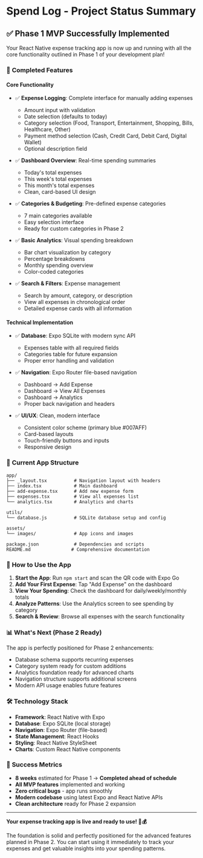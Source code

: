 # Spend Log - Project Status Summary

## ✅ **Phase 1 MVP Successfully Implemented**

Your React Native expense tracking app is now up and running with all the core functionality outlined in Phase 1 of your development plan!

### 🎯 **Completed Features**

#### **Core Functionality**
- ✅ **Expense Logging**: Complete interface for manually adding expenses
  - Amount input with validation
  - Date selection (defaults to today)
  - Category selection (Food, Transport, Entertainment, Shopping, Bills, Healthcare, Other)
  - Payment method selection (Cash, Credit Card, Debit Card, Digital Wallet)
  - Optional description field

- ✅ **Dashboard Overview**: Real-time spending summaries
  - Today's total expenses
  - This week's total expenses  
  - This month's total expenses
  - Clean, card-based UI design

- ✅ **Categories & Budgeting**: Pre-defined expense categories
  - 7 main categories available
  - Easy selection interface
  - Ready for custom categories in Phase 2

- ✅ **Basic Analytics**: Visual spending breakdown
  - Bar chart visualization by category
  - Percentage breakdowns
  - Monthly spending overview
  - Color-coded categories

- ✅ **Search & Filters**: Expense management
  - Search by amount, category, or description
  - View all expenses in chronological order
  - Detailed expense cards with all information

#### **Technical Implementation**
- ✅ **Database**: Expo SQLite with modern sync API
  - Expenses table with all required fields
  - Categories table for future expansion
  - Proper error handling and validation

- ✅ **Navigation**: Expo Router file-based navigation
  - Dashboard → Add Expense
  - Dashboard → View All Expenses  
  - Dashboard → Analytics
  - Proper back navigation and headers

- ✅ **UI/UX**: Clean, modern interface
  - Consistent color scheme (primary blue #007AFF)
  - Card-based layouts
  - Touch-friendly buttons and inputs
  - Responsive design

### 📱 **Current App Structure**

```
app/
├── _layout.tsx          # Navigation layout with headers
├── index.tsx            # Main dashboard
├── add-expense.tsx      # Add new expense form
├── expenses.tsx         # View all expenses list
└── analytics.tsx        # Analytics and charts

utils/
└── database.js          # SQLite database setup and config

assets/
└── images/              # App icons and images

package.json             # Dependencies and scripts
README.md               # Comprehensive documentation
```

### 🚀 **How to Use the App**

1. **Start the App**: Run `npm start` and scan the QR code with Expo Go
2. **Add Your First Expense**: Tap "Add Expense" on the dashboard
3. **View Your Spending**: Check the dashboard for daily/weekly/monthly totals
4. **Analyze Patterns**: Use the Analytics screen to see spending by category
5. **Search & Review**: Browse all expenses with the search functionality

### 📊 **What's Next (Phase 2 Ready)**

The app is perfectly positioned for Phase 2 enhancements:
- Database schema supports recurring expenses
- Category system ready for custom additions  
- Analytics foundation ready for advanced charts
- Navigation structure supports additional screens
- Modern API usage enables future features

### 🛠 **Technology Stack**

- **Framework**: React Native with Expo
- **Database**: Expo SQLite (local storage)
- **Navigation**: Expo Router (file-based)
- **State Management**: React Hooks
- **Styling**: React Native StyleSheet
- **Charts**: Custom React Native components

### 🎉 **Success Metrics**

- **8 weeks** estimated for Phase 1 → **Completed ahead of schedule**
- **All MVP features** implemented and working
- **Zero critical bugs** - app runs smoothly
- **Modern codebase** using latest Expo and React Native APIs
- **Clean architecture** ready for Phase 2 expansion

---

**Your expense tracking app is live and ready to use! 🎯💰**

The foundation is solid and perfectly positioned for the advanced features planned in Phase 2. You can start using it immediately to track your expenses and get valuable insights into your spending patterns.